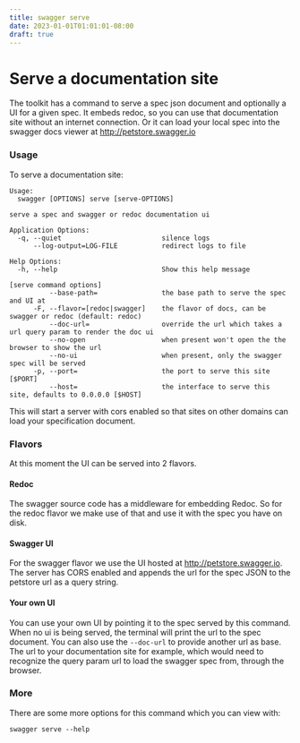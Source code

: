 ```yaml
---
title: swagger serve
date: 2023-01-01T01:01:01-08:00
draft: true
---
```

# Serve a documentation site

The toolkit has a command to serve a spec json document and optionally a UI for a given spec. 
It embeds redoc, so you can use that documentation site without an internet connection.
Or it can load your local spec into the swagger docs viewer at http://petstore.swagger.io

<!--more-->

### Usage 

To serve a documentation site:

```
Usage:
  swagger [OPTIONS] serve [serve-OPTIONS]

serve a spec and swagger or redoc documentation ui

Application Options:
  -q, --quiet                         silence logs
      --log-output=LOG-FILE           redirect logs to file

Help Options:
  -h, --help                          Show this help message

[serve command options]
          --base-path=                the base path to serve the spec and UI at
      -F, --flavor=[redoc|swagger]    the flavor of docs, can be swagger or redoc (default: redoc)
          --doc-url=                  override the url which takes a url query param to render the doc ui
          --no-open                   when present won't open the the browser to show the url
          --no-ui                     when present, only the swagger spec will be served
      -p, --port=                     the port to serve this site [$PORT]
          --host=                     the interface to serve this site, defaults to 0.0.0.0 [$HOST]
```

This will start a server with cors enabled so that sites on other domains can load your specification document. 

### Flavors

At this moment the UI can be served into 2 flavors.

#### Redoc

The swagger source code has a middleware for embedding Redoc.
So for the redoc flavor we make use of that and use it with the spec you have on disk.

#### Swagger UI

For the swagger flavor we use the UI hosted at http://petstore.swagger.io.
The server has CORS enabled and appends the url for the spec JSON to the petstore url as a query string. 

#### Your own UI

You can use your own UI by pointing it to the spec served by this command.
When no ui is being served, the terminal will print the url to the spec document.
You can also use the `--doc-url` to provide another url as base. 
The url to your documentation site for example, which would need to recognize the query param url to load the swagger spec from, through the browser.

### More

There are some more options for this command which you can view with:

```
swagger serve --help
```
